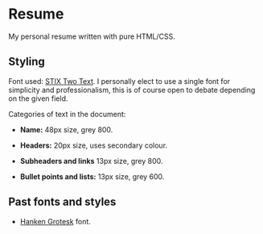# Resume

My personal resume written with pure HTML/CSS.

## Styling

Font used: [STIX Two Text](https://fonts.google.com/specimen/STIX+Two+Text). I personally elect to use a single font for simplicity and professionalism, this is of course open to debate depending on the given field.

Categories of text in the document:

- **Name:** 48px size, grey 800.

- **Headers:** 20px size, uses secondary colour.

- **Subheaders and links** 13px size, grey 800.

- **Bullet points and lists:** 13px size, grey 600.

## Past fonts and styles

- [Hanken Grotesk](https://fonts.google.com/specimen/Hanken+Grotesk) font.
